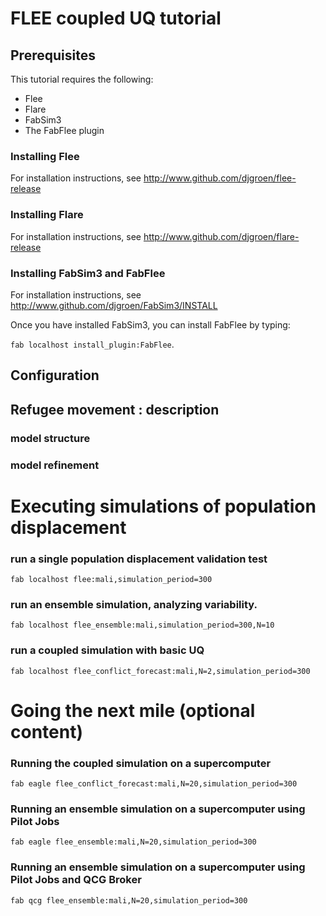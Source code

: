 # FLEE coupled UQ tutorial

## Prerequisites

This tutorial requires the following:
* Flee
* Flare
* FabSim3
* The FabFlee plugin

### Installing Flee

For installation instructions, see http://www.github.com/djgroen/flee-release

### Installing Flare

For installation instructions, see http://www.github.com/djgroen/flare-release

### Installing FabSim3 and FabFlee

For installation instructions, see http://www.github.com/djgroen/FabSim3/INSTALL

Once you have installed FabSim3, you can install FabFlee by typing:

`fab localhost install_plugin:FabFlee`.

## Configuration

## Refugee movement : description

### model structure

### model refinement


# Executing simulations of population displacement

### run a single population displacement validation test

`fab localhost flee:mali,simulation_period=300`

### run an ensemble simulation, analyzing variability.

`fab localhost flee_ensemble:mali,simulation_period=300,N=10`

### run a coupled simulation with basic UQ

`fab localhost flee_conflict_forecast:mali,N=2,simulation_period=300`

# Going the next mile (optional content)

### Running the coupled simulation on a supercomputer

`fab eagle flee_conflict_forecast:mali,N=20,simulation_period=300`

### Running an ensemble simulation on a supercomputer using Pilot Jobs

`fab eagle flee_ensemble:mali,N=20,simulation_period=300`

### Running an ensemble simulation on a supercomputer using Pilot Jobs and QCG Broker

`fab qcg flee_ensemble:mali,N=20,simulation_period=300`

